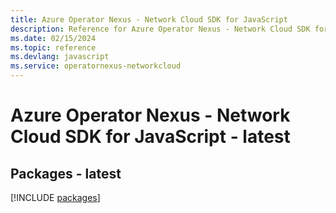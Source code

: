```yaml
---
title: Azure Operator Nexus - Network Cloud SDK for JavaScript
description: Reference for Azure Operator Nexus - Network Cloud SDK for JavaScript
ms.date: 02/15/2024
ms.topic: reference
ms.devlang: javascript
ms.service: operatornexus-networkcloud
---
```

# Azure Operator Nexus - Network Cloud SDK for JavaScript - latest
## Packages - latest
[!INCLUDE [packages](operator-nexus---network-cloud-index.md)]